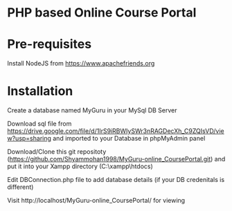 # PHP based Online Course Portal
# Pre-requisites
Install NodeJS from https://www.apachefriends.org
# Installation
Create a database named MyGuru in your MySql DB Server

Download sql file  from https://drive.google.com/file/d/1IrS9iRBWIySWr3nRAGDecXh_C9ZQIsVD/view?usp=sharing and imported to your Database in phpMyAdmin panel

Download/Clone this git repositoty (https://github.com/Shyammohan1998/MyGuru-online_CoursePortal.git) and put it into your Xampp directory (C:\xampp\htdocs)

Edit DBConnection.php file to add database details (if your DB credenitals is different)

Visit http://localhost/MyGuru-online_CoursePortal/ for viewing
